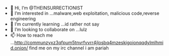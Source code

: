 - 👋 Hi, I’m @THEINSURRECTIONIST
- 👀 I’m interested in ...malware,web exploitation, malicious code,reverse engineering
- 🌱 I’m currently learning ...id rather not say
- 💞️ I’m looking to collaborate on ...lulz
- 📫 How to reach me ...http://communzyxz3qfpum5tnvrfvvrr4jlosbq4mzeskigoionqqdylmlhmid.onion/  find me on my irc channel i am pariah
<!---
THEINSURRECTIONIST/THEINSURRECTIONIST is a ✨ special ✨ repository because its `README.md` (this file) appears on your GitHub profile.
You can click the Preview link to take a look at your changes.
--->
